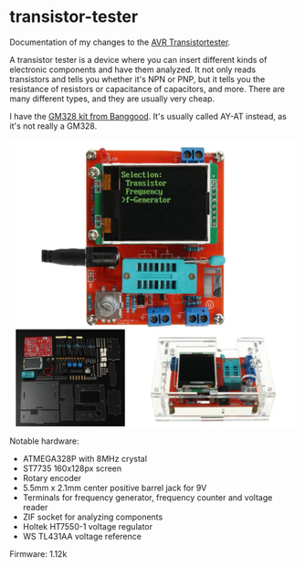 # transistor-tester

Documentation of my changes to the [AVR Transistortester](https://www.mikrocontroller.net/articles/AVR_Transistortester).

A transistor tester is a device where you can insert different kinds of electronic components and have them analyzed. It not only reads transistors and tells you whether it's NPN or PNP, but it tells you the resistance of resistors or capacitance of capacitors, and more. There are many different types, and they are usually very cheap. 

I have the [GM328 kit from Banggood](https://www.banggood.com/DIYAssembled-GM328-Transistor-Tester-Diode-Capacitance-LCR-Generator-With-Case-Kit-p-1163916.html?ID=530527&cur_warehouse=CN). It's usually called AY-AT instead, as it's not really a GM328.

<img src="resources/gm328-kit.jpg" width="600px"/>

Notable hardware:

* ATMEGA328P with 8MHz crystal
* ST7735 160x128px screen
* Rotary encoder
* 5.5mm x 2.1mm center positive barrel jack for 9V
* Terminals for frequency generator, frequency counter and voltage reader
* ZIF socket for analyzing components
* Holtek HT7550-1 voltage regulator
* WS TL431AA voltage reference

Firmware: 1.12k
